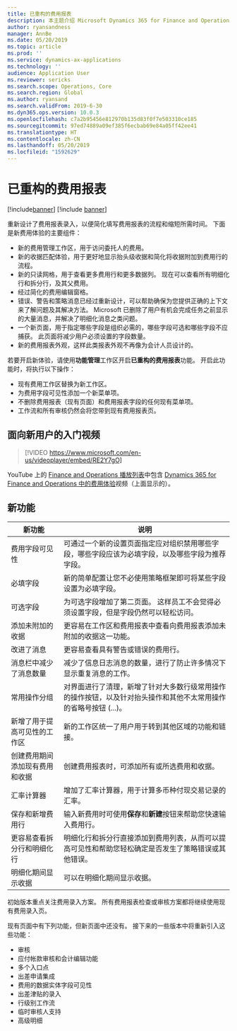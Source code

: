 ```yaml
---
title: 已重构的费用报表
description: 本主题介绍 Microsoft Dynamics 365 for Finance and Operations 中经过重新设计和重构的费用报表录入体验。 新体验简化了填写费用报表的流程，并缩短了所需时间。
author: ryansandness
manager: AnnBe
ms.date: 05/20/2019
ms.topic: article
ms.prod: ''
ms.service: dynamics-ax-applications
ms.technology: ''
audience: Application User
ms.reviewer: sericks
ms.search.scope: Operations, Core
ms.search.region: Global
ms.author: ryansand
ms.search.validFrom: 2019-6-30
ms.dyn365.ops.version: 10.0.3
ms.openlocfilehash: c7a2b95456e812970b135d83f0f7e503310ce185
ms.sourcegitcommit: 97ed74889a09ef385f6ecbab69e84a05ff42ee41
ms.translationtype: HT
ms.contentlocale: zh-CN
ms.lasthandoff: 05/20/2019
ms.locfileid: "1592629"
---
```

# <a name="expense-reports-reimagined"></a>已重构的费用报表

[!include[banner](../includes/banner.md)]
[!include [banner](../includes/preview-banner.md)]

重新设计了费用报表录入，以便简化填写费用报表的流程和缩短所需时间。 下面是新费用体验的主要组件：

- 新的费用管理工作区，用于访问委托人的费用。
- 新的收据匹配体验，用于更好地显示抬头级收据和简化将收据附加到费用行的流程。
- 新的只读网格，用于查看更多费用行和更多数据列。 现在可以查看所有明细化行和拆分行，及其父费用。
- 经过简化的费用编辑窗格。
- 错误、警告和策略消息已经过重新设计，可以帮助确保为您提供正确的上下文来了解问题及其解决方法。 Microsoft 已删除了用户有机会完成任务之前显示的大量消息，并解决了明细化消息之类问题。
- 一个新页面，用于指定哪些字段是组织必需的，哪些字段可选和哪些字段不应捕获。 此页面将减少用户必须设置的字段数量。
- 新的费用报表外观，这样此类报表外观不再像为会计人员设计的。

若要开启新体验，请使用**功能管理**工作区开启**已重构的费用报表**功能。 开启此功能时，将执行以下操作：

- 现有费用工作区替换为新工作区。
- 为费用字段可见性添加一个新菜单项。
- 不删除费用报表（现有页面）和费用报表字段的任何现有菜单项。
- 工作流和所有审核仍然会将您带到现有费用报表页。

## <a name="getting-started-video-for-new-users"></a>面向新用户的入门视频

> [!VIDEO https://www.microsoft.com/en-us/videoplayer/embed/RE2Y7gO]

YouTube 上的 [Finance and Operations 播放列表](https://www.youtube.com/playlist?list=PLcakwueIHoT_SYfIaPGoOhloFoCXiUSyW)中包含 [Dynamics 365 for Finance and Operations 中的费用体验](https://youtu.be/Ocy-MsTvEE0)视频（上面显示的）。

## <a name="new-features"></a>新功能

| 新功能 | 说明 |
|---|----|
| 费用字段可见性 | 可通过一个新的设置页面指定应对组织禁用哪些字段，哪些字段应该为必填字段，以及哪些字段为推荐字段。 |
| 必填字段 | 新的简单配置让您不必使用策略框架即可将某些字段设置为必填字段。 |
| 可选字段 | 为可选字段增加了第二页面。 这样员工不会觉得必须设置字段，但是字段仍然可以轻松访问。 |
| 添加未附加的收据 | 更容易在工作区和费用报表中查看向费用报表添加未附加的收据这一功能。 |
| 改进了消息 | 更容易查看具有警告或错误的费用行。 |
| 消息栏中减少了消息数量| 减少了信息日志消息的数量，进行了防止许多情况下显示重复消息的工作。 |
| 常用操作分组 | 对界面进行了清理，新增了针对大多数行级常用操作的操作按钮，以及针对抬头操作和其他不太常用操作的省略号按钮 (...)。 |
| 新增了用于提高可见性的工作区 | 新的工作区统一了用户用于转到其他区域的功能和链接。 |
| 创建费用期间添加现有费用和收据 | 创建费用报表时，可添加所有或所选费用和收据。 |
| 汇率计算器 | 增加了汇率计算器，用于计算多币种付现交易记录的汇率。 |
| 保存和新增费用行 | 输入新费用时可使用**保存**和**新建**按钮来帮助您快速输入费用行。 |
| 更容易查看拆分行和明细化行 | 明细化行和拆分行直接添加到费用列表，从而可以提高可见性和帮助您轻松确定是否发生了策略错误或其他错误。 |
| 明细化期间显示收据 | 可以在明细化期间显示收据。 |

初始版本重点关注费用录入方案。 所有费用报表检查或审核方案都将继续使用现有费用录入页。

现有页面中有下列功能，但新页面中还没有。 接下来的一些版本中将重新引入这些功能：

- 审核
- 应付帐款审核和会计编辑功能
- 多个入口点
- 出差申请集成
- 费用的数据实体字段可见性
- 出差津贴的录入
- 行级别工作流
- 临时审核人支持
- 高级明细
